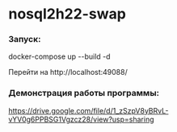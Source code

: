 # nosql2h22-swap
### Запуск:
docker-compose up --build -d

Перейти на http://localhost:49088/

### Демонстрация работы программы:
https://drive.google.com/file/d/1_zSzpV8yBRvL-vYV0g6PPBSG1Vgzcz28/view?usp=sharing
